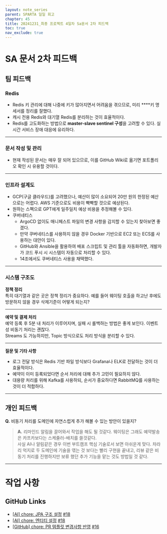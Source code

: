 ```yaml
---
layout: note_series
parent: SPARTA 일일 회고
chapter: 45
title: 20241231_최종 프로젝트 4일차 Sa문서 2차 피드백
toc: true
nav_exclude: true
---
```


# SA 문서 2차 피드백
## 팀 피드백
### Redis
- Redis 키 관리에 대해 나중에 키가 많아지면서 어려움을 겪으므로, 미리 ****키 명세서를 정리를 잘했다.
- 캐시 전용 Redis와 대기열 Redis를 분리하는 것이 효율적이다.
- Redis를 고도화하는 방법으로 **master-slave sentinel 구성**을 고려할 수 있다. 실시간 서비스 장애 대응에 유리하다.

---

### 문서 작성 및 관리
- 현재 작성된 문서는 매우 잘 되어 있으므로, 이를 GitHub Wiki로 옮기면 포트폴리오 확인 시 유용할 것이다.

---

### 인프라 설계도
- GCP(구글 클라우드)를 고려했으나, 예산이 많이 소요되어 20만 원의 한정된 예산으로는 어렵다. AWS 기준으로도 비용이 빡빡할 것으로 예상된다.
- 원하는 스펙으로 GPT에게 일주일치 예상 비용을 추정해볼 수 있다.
- 쿠버네티스
    - ArgoCD 없이도 매니페스트 파일의 변경 사항을 감지할 수 있는지 찾아보면 좋겠다.
    - 만약 쿠버네티스를 사용하지 않을 경우 Docker 기반으로 EC2 또는 ECS를 사용하는 대안이 있다.
    - GitHub와 Ansible을 활용하여 배포 스크립트 및 관리 툴을 자동화하면, 개발자가 코드 푸시 시 시스템이 자동으로 처리할 수 있다.
    - 14조에서도 쿠버네티스 사용을 채택했다.

---

### 시스템 구조도
**정책 정리**  
특히 대기열과 같은 곳은 정책 정리가 중요하다. 예를 들어 웨이팅 호출을 하고난 후에도 방문하지 않을 경우 삭제기준이 어떻게 되는지?

---

**예약 및 결제 처리**  
예약 등록 후 5분 내 처리가 이루어지며, 실패 시 롤백하는 방법은 좋게 보인다. 이벤트성 비동기 처리는 괜찮다.  
Streams 도 가능하지만, Topic 방식으로도 처리 방식을 분리할 수 있다.

---

**질문 및 기타 사항**  
- 로그 전달 방식은 Redis 기반 파일 방식보다 Grafana나 ELK로 전달하는 것이 더 효율적이다.
- 예약이 이미 등록되었다면 순서 처리에 대해 추가 고민이 필요하지 않다.
- 대용량 처리를 위해 Kafka를 사용하되, 순서가 중요하다면 RabbitMQ를 사용하는 것이 더 적합하다.

---

## 개인 피드백
**Q.** 비동기 처리를 도메인에 자연스럽게 추가 해볼 수 있는 방안이 있을지?  
> **A.** 리마인드 알림을 끌어와서 작업을 해도 될 것같다. 
> 웨이팅은 그래도 예약발송은 카프카보다는 스케쥴러-배치를 쓸것같다.  
> 사실 AI나 알림같은 경우 이번 부트캠프 핵심 기술로서 보면 아쉬운게 맞다.
차라리 억지로 두 도메인에 기술을 엮는 것 보다는 빨리 구현을 끝내고,
리뷰 같은 비동기 처리를 진행하지만 보류 했던 추가 기능을 맡는 것도 방법일 것 같다.

---

# 작업 사항
## GitHub Links
- [[AI] chore: JPA 구조 설정](https://github.com/BobJool/Waiting-Reservation-Service/commit/50f945a850dddf9c396d10db584d9c79787a0742) [#18](https://github.com/BobJool/Waiting-Reservation-Service/issues/18)
- [[AI] chore: 엔티티 설정](https://github.com/BobJool/Waiting-Reservation-Service/commit/871156e8e7698cc7b948effa1844d7452ce59791) [#18](https://github.com/BobJool/Waiting-Reservation-Service/issues/18)
- [[GitHub] chore: PR 템플릿 변경사항 반영](https://github.com/BobJool/Waiting-Reservation-Service/commit/8e4268c5f9a9c7d838b237232ad29b9481664ce7) [#16](https://github.com/BobJool/Waiting-Reservation-Service/issues/16)
